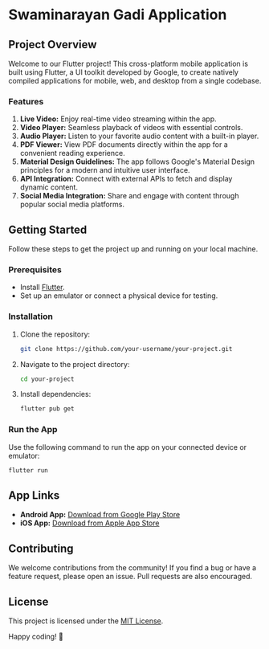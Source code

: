 # Swaminarayan Gadi Application

## Project Overview

Welcome to our Flutter project! This cross-platform mobile application is built using Flutter, a UI toolkit developed by Google, to create natively compiled applications for mobile, web, and desktop from a single codebase.

### Features

1. **Live Video:** Enjoy real-time video streaming within the app.
2. **Video Player:** Seamless playback of videos with essential controls.
3. **Audio Player:** Listen to your favorite audio content with a built-in player.
4. **PDF Viewer:** View PDF documents directly within the app for a convenient reading experience.
5. **Material Design Guidelines:** The app follows Google's Material Design principles for a modern and intuitive user interface.
6. **API Integration:** Connect with external APIs to fetch and display dynamic content.
7. **Social Media Integration:** Share and engage with content through popular social media platforms.

## Getting Started

Follow these steps to get the project up and running on your local machine.

### Prerequisites

- Install [Flutter](https://flutter.dev/docs/get-started/install).
- Set up an emulator or connect a physical device for testing.

### Installation

1. Clone the repository:

   ```bash
   git clone https://github.com/your-username/your-project.git
   ```

2. Navigate to the project directory:

   ```bash
   cd your-project
   ```

3. Install dependencies:

   ```bash
   flutter pub get
   ```

### Run the App

Use the following command to run the app on your connected device or emulator:

```bash
flutter run
```

## App Links

- **Android App:** [Download from Google Play Store](https://play.google.com/store/apps/details?id=info.sgadi.shangardarshan&hl=en_CA&gl=US&pli=1)
- **iOS App:** [Download from Apple App Store](https://apps.apple.com/ca/app/swaminarayan-gadi/id1443539089)

## Contributing

We welcome contributions from the community! If you find a bug or have a feature request, please open an issue. Pull requests are also encouraged.

## License

This project is licensed under the [MIT License](LICENSE.md).

Happy coding! 🚀
